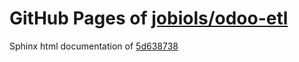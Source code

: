 GitHub Pages of [jobiols/odoo-etl](https://github.com/jobiols/odoo-etl.git)
===
Sphinx html documentation of [5d638738](https://github.com/jobiols/odoo-etl/tree/5d6387389aa72bfdd5555e246cc8bfce9ea72e0f)
